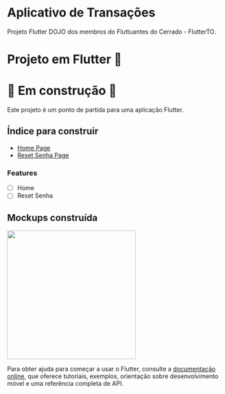 # Aplicativo de Transações
Projeto Flutter DOJO dos membros do Fluttuantes do Cerrado - FlutterTO.
# Projeto em Flutter 🚀
# 🚧 Em construção 🚧

Este projeto é um ponto de partida para uma aplicação Flutter.
 ## Índice para construir

- [Home Page](#home)
- [Reset Senha Page](#reset)


### Features

- [ ] Home 
- [ ] Reset Senha
 
## Mockups construída

<img src = "screens/home.jpg" width="300">
 
 

Para obter ajuda para começar a usar o Flutter, consulte a
[documentação online](https://flutter.dev/docs), que oferece tutoriais,
exemplos, orientação sobre desenvolvimento móvel e uma referência completa de API.
